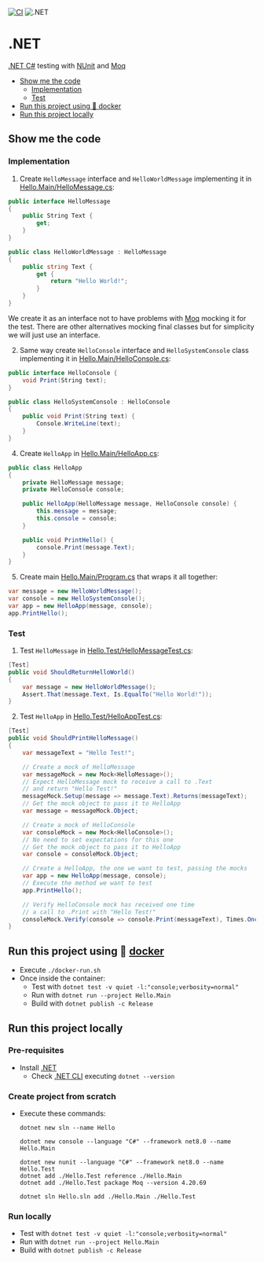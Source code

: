 [![CI](https://github.com/rogervinas/tests-everywhere/actions/workflows/dotnet.yml/badge.svg)](https://github.com/rogervinas/tests-everywhere/actions/workflows/dotnet.yml)
![.NET](https://img.shields.io/badge/.NET-8.0-blue?labelColor=black)

# .NET

[.NET C#](https://learn.microsoft.com/dotnet/csharp) testing with [NUnit](https://nunit.org/) and [Moq](https://www.devlooped.com/moq/)

- [Show me the code](#show-me-the-code)
  - [Implementation](#implementation)
  - [Test](#test)
- [Run this project using 🐳 docker](#run-this-project-using--docker)
- [Run this project locally](#run-this-project-locally)

## Show me the code

### Implementation

1. Create `HelloMessage` interface and `HelloWorldMessage` implementing it in [Hello.Main/HelloMessage.cs](Hello.Main/HelloMessage.cs):

```csharp
public interface HelloMessage
{
    public String Text {
        get;
    }
}

public class HelloWorldMessage : HelloMessage
{
    public string Text {
        get {
            return "Hello World!";
        }
    }
}
```

We create it as an interface not to have problems with [Moq](https://www.devlooped.com/moq/) mocking it for the test. There are other alternatives mocking final classes but for simplicity we will just use an interface.

2. Same way create `HelloConsole` interface and `HelloSystemConsole` class implementing it in [Hello.Main/HelloConsole.cs](Hello.Main/HelloConsole.cs):

```csharp
public interface HelloConsole {
    void Print(String text);
}

public class HelloSystemConsole : HelloConsole
{
    public void Print(String text) {
        Console.WriteLine(text);
    }
}
```

4. Create `HelloApp` in [Hello.Main/HelloApp.cs](Hello.Main/HelloApp.cs):

```csharp
public class HelloApp
{
    private HelloMessage message;
    private HelloConsole console;

    public HelloApp(HelloMessage message, HelloConsole console) {
        this.message = message;
        this.console = console;
    }

    public void PrintHello() {
        console.Print(message.Text);
    }
}
```

5. Create main [Hello.Main/Program.cs](Hello.Main/Program.cs) that wraps it all together:

```csharp
var message = new HelloWorldMessage();
var console = new HelloSystemConsole();
var app = new HelloApp(message, console);
app.PrintHello();
```

### Test

1. Test `HelloMessage` in [Hello.Test/HelloMessageTest.cs](Hello.Test/HelloMessageTest.cs):

```csharp
[Test]
public void ShouldReturnHelloWorld()
{
    var message = new HelloWorldMessage();
    Assert.That(message.Text, Is.EqualTo("Hello World!"));
}
```

2. Test `HelloApp` in [Hello.Test/HelloAppTest.cs](Hello.Test/HelloAppTest.cs):

```csharp
[Test]
public void ShouldPrintHelloMessage()
{
    var messageText = "Hello Test!";

    // Create a mock of HelloMessage
    var messageMock = new Mock<HelloMessage>();
    // Expect HelloMessage mock to receive a call to .Text
    // and return "Hello Test!"
    messageMock.Setup(message => message.Text).Returns(messageText);
    // Get the mock object to pass it to HelloApp
    var message = messageMock.Object;

    // Create a mock of HelloConsole
    var consoleMock = new Mock<HelloConsole>();
    // No need to set expectations for this one
    // Get the mock object to pass it to HelloApp
    var console = consoleMock.Object;

    // Create a HelloApp, the one we want to test, passing the mocks
    var app = new HelloApp(message, console);
    // Execute the method we want to test
    app.PrintHello();

    // Verify HelloConsole mock has received one time
    // a call to .Print with "Hello Test!"
    consoleMock.Verify(console => console.Print(messageText), Times.Once);
}
```

## Run this project using 🐳 [docker](https://www.docker.com/)

- Execute `./docker-run.sh`
- Once inside the container:
  - Test with `dotnet test -v quiet -l:"console;verbosity=normal"`
  - Run with `dotnet run --project Hello.Main`
  - Build with `dotnet publish -c Release`

## Run this project locally

### Pre-requisites

- Install [.NET](https://dotnet.microsoft.com/download)
  - Check [.NET CLI](https://learn.microsoft.com/dotnet/core/tools/) executing `dotnet --version`

### Create project from scratch

- Execute these commands:

  ```
  dotnet new sln --name Hello

  dotnet new console --language "C#" --framework net8.0 --name Hello.Main

  dotnet new nunit --language "C#" --framework net8.0 --name Hello.Test
  dotnet add ./Hello.Test reference ./Hello.Main
  dotnet add ./Hello.Test package Moq --version 4.20.69

  dotnet sln Hello.sln add ./Hello.Main ./Hello.Test
  ```

### Run locally

- Test with `dotnet test -v quiet -l:"console;verbosity=normal"`
- Run with `dotnet run --project Hello.Main`
- Build with `dotnet publish -c Release`
